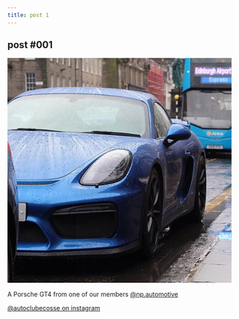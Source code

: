 ```yaml
---
title: post 1
---
```


## post #001

![post #001](https://github.com/autoclubecosse/autoclubecosse.github.io/blob/master/post-1.jpg)

A Porsche GT4 from one of our members [@np.automotive](https://www.instagram.com/np.automotive/?hl=en) 

[@autoclubecosse on instagram](https://www.instagram.com/autoclubecosse/?hl=en)
